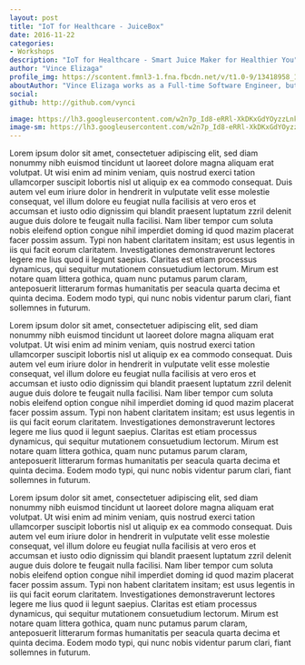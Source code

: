 ```yaml
---
layout: post
title: "IoT for Healthcare - JuiceBox"
date: 2016-11-22
categories:
- Workshops
description: "IoT for Healthcare - Smart Juice Maker for Healthier You"
author: "Vince Elizaga"
profile_img: https://scontent.fmnl3-1.fna.fbcdn.net/v/t1.0-9/13418958_10205428427544106_8680536005428544071_n.jpg?_nc_eui2=v1%3AAeE9igwhQ0t0Xd6qleAUiFkjPwB_qvaYQOW6aqdqcIXNJACn8w-bG_BM8xUiTcCAVhXgwNn6GLP-t4CLD3Na4gV6l7qxxYmU-ASEdtzu5AT9WG4AUhthOfCn_nHKT73mPBc&oh=3f7ed05faa6050167320325a7385ddb0&oe=58B55342
aboutAuthor: "Vince Elizaga works as a Full-time Software Engineer, but tinkers on Firmware and Hardware Projects during his free time especially on IoT Technologies."
social:
github: http://github.com/vynci

image: https://lh3.googleusercontent.com/w2n7p_Id8-eRRl-XkDKxGdYOyzzLnkcAfkeETfcgEsJmnKPxmnZh_u3trBZSOKWI3t-cbASubTSBOW8aOr7zUbw3dwnjT4aT_pGcNX_Mp7O1q6HNBeegmM0sP6KVa9oVHDE9pf79M3SLebF66Scv-0nBag8osfJDv9MqEwDJtPRdcG7HonxVcCtXurYIoe-mvL5IISfbOWDkDLrfRogjWQS93DfjcTM0ScnLsBMlIgKEfZyTXUkzuhb-g1lE_No_Gdoe1GAeKVbjBIzNLlW_ZAGAoEY74nonl1v7SR3E767hH3OgDVwx23sC6IyuXZ3pPgYgA6cq64DgaYdJrdppPqjFq-i3PmL-ptJuzyuYeGuYGm38O2wqBe1dIR1hJhLSHfq00kGVRk2pLH8LOlsz9RMfrQoFvhJZ09Vb9Fi_7roZkvUX0AdePnlBvbEMB8FOpIXScvWxQtopLw8miPXo4HNTR5kRKaTF2OV5DtkueMaGz0FZwHtpGSDW7KwNogsqKgtHv7YInaKCuejDgHosaekmXdidxfR5QkJW81w57djL3aLFqekEikCVlGB9ECPnBqsD2q8uL6koWoxnms5xhJzearHDmBeFyWYhiYPcFpOZNdBP=w1769-h995-no
image-sm: https://lh3.googleusercontent.com/w2n7p_Id8-eRRl-XkDKxGdYOyzzLnkcAfkeETfcgEsJmnKPxmnZh_u3trBZSOKWI3t-cbASubTSBOW8aOr7zUbw3dwnjT4aT_pGcNX_Mp7O1q6HNBeegmM0sP6KVa9oVHDE9pf79M3SLebF66Scv-0nBag8osfJDv9MqEwDJtPRdcG7HonxVcCtXurYIoe-mvL5IISfbOWDkDLrfRogjWQS93DfjcTM0ScnLsBMlIgKEfZyTXUkzuhb-g1lE_No_Gdoe1GAeKVbjBIzNLlW_ZAGAoEY74nonl1v7SR3E767hH3OgDVwx23sC6IyuXZ3pPgYgA6cq64DgaYdJrdppPqjFq-i3PmL-ptJuzyuYeGuYGm38O2wqBe1dIR1hJhLSHfq00kGVRk2pLH8LOlsz9RMfrQoFvhJZ09Vb9Fi_7roZkvUX0AdePnlBvbEMB8FOpIXScvWxQtopLw8miPXo4HNTR5kRKaTF2OV5DtkueMaGz0FZwHtpGSDW7KwNogsqKgtHv7YInaKCuejDgHosaekmXdidxfR5QkJW81w57djL3aLFqekEikCVlGB9ECPnBqsD2q8uL6koWoxnms5xhJzearHDmBeFyWYhiYPcFpOZNdBP=w1769-h995-no
---
```

Lorem ipsum dolor sit amet, consectetuer adipiscing elit, sed diam nonummy nibh euismod tincidunt ut laoreet dolore magna aliquam erat volutpat. Ut wisi enim ad minim veniam, quis nostrud exerci tation ullamcorper suscipit lobortis nisl ut aliquip ex ea commodo consequat. Duis autem vel eum iriure dolor in hendrerit in vulputate velit esse molestie consequat, vel illum dolore eu feugiat nulla facilisis at vero eros et accumsan et iusto odio dignissim qui blandit praesent luptatum zzril delenit augue duis dolore te feugait nulla facilisi. Nam liber tempor cum soluta nobis eleifend option congue nihil imperdiet doming id quod mazim placerat facer possim assum. Typi non habent claritatem insitam; est usus legentis in iis qui facit eorum claritatem. Investigationes demonstraverunt lectores legere me lius quod ii legunt saepius. Claritas est etiam processus dynamicus, qui sequitur mutationem consuetudium lectorum. Mirum est notare quam littera gothica, quam nunc putamus parum claram, anteposuerit litterarum formas humanitatis per seacula quarta decima et quinta decima. Eodem modo typi, qui nunc nobis videntur parum clari, fiant sollemnes in futurum.

Lorem ipsum dolor sit amet, consectetuer adipiscing elit, sed diam nonummy nibh euismod tincidunt ut laoreet dolore magna aliquam erat volutpat. Ut wisi enim ad minim veniam, quis nostrud exerci tation ullamcorper suscipit lobortis nisl ut aliquip ex ea commodo consequat. Duis autem vel eum iriure dolor in hendrerit in vulputate velit esse molestie consequat, vel illum dolore eu feugiat nulla facilisis at vero eros et accumsan et iusto odio dignissim qui blandit praesent luptatum zzril delenit augue duis dolore te feugait nulla facilisi. Nam liber tempor cum soluta nobis eleifend option congue nihil imperdiet doming id quod mazim placerat facer possim assum. Typi non habent claritatem insitam; est usus legentis in iis qui facit eorum claritatem. Investigationes demonstraverunt lectores legere me lius quod ii legunt saepius. Claritas est etiam processus dynamicus, qui sequitur mutationem consuetudium lectorum. Mirum est notare quam littera gothica, quam nunc putamus parum claram, anteposuerit litterarum formas humanitatis per seacula quarta decima et quinta decima. Eodem modo typi, qui nunc nobis videntur parum clari, fiant sollemnes in futurum.

Lorem ipsum dolor sit amet, consectetuer adipiscing elit, sed diam nonummy nibh euismod tincidunt ut laoreet dolore magna aliquam erat volutpat. Ut wisi enim ad minim veniam, quis nostrud exerci tation ullamcorper suscipit lobortis nisl ut aliquip ex ea commodo consequat. Duis autem vel eum iriure dolor in hendrerit in vulputate velit esse molestie consequat, vel illum dolore eu feugiat nulla facilisis at vero eros et accumsan et iusto odio dignissim qui blandit praesent luptatum zzril delenit augue duis dolore te feugait nulla facilisi. Nam liber tempor cum soluta nobis eleifend option congue nihil imperdiet doming id quod mazim placerat facer possim assum. Typi non habent claritatem insitam; est usus legentis in iis qui facit eorum claritatem. Investigationes demonstraverunt lectores legere me lius quod ii legunt saepius. Claritas est etiam processus dynamicus, qui sequitur mutationem consuetudium lectorum. Mirum est notare quam littera gothica, quam nunc putamus parum claram, anteposuerit litterarum formas humanitatis per seacula quarta decima et quinta decima. Eodem modo typi, qui nunc nobis videntur parum clari, fiant sollemnes in futurum.
